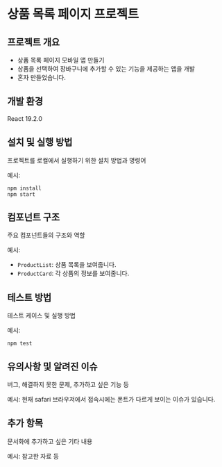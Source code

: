 # 상품 목록 페이지 프로젝트

## 프로젝트 개요

- 상품 목록 페이지 모바일 앱 만들기
- 상품을 선택하여 장바구니에 추가할 수 있는 기능을 제공하는 앱을 개발
- 혼자 만들었습니다.


## 개발 환경

React 19.2.0

## 설치 및 실행 방법

프로젝트를 로컬에서 실행하기 위한 설치 방법과 명령어

예시:
```
npm install
npm start
```

## 컴포넌트 구조

주요 컴포넌트들의 구조와 역할

예시:

- `ProductList`: 상품 목록을 보여줍니다.
- `ProductCard`: 각 상품의 정보를 보여줍니다.

## 테스트 방법

테스트 케이스 및 실행 방법

예시:
```
npm test
```

## 유의사항 및 알려진 이슈

버그, 해결하지 못한 문제, 추가하고 싶은 기능 등

예시: 현재 safari 브라우저에서 접속시에는 폰트가 다르게 보이는 이슈가 있습니다.

## 추가 항목

문서화에 추가하고 싶은 기타 내용

예시: 참고한 자료 등
